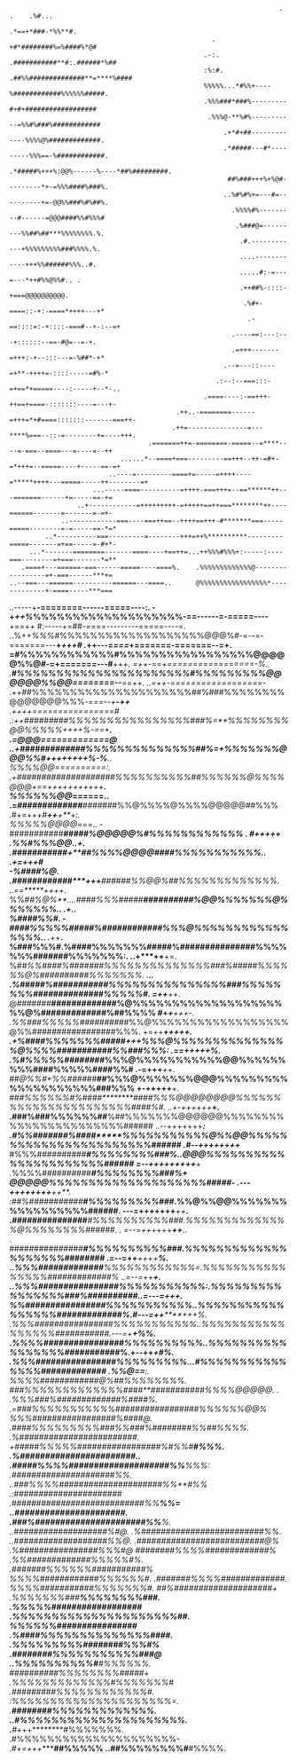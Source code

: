                                                                         . .    .%#...               
                                                                      .*==+*###-*%%**#.             
                                                       .           +#*########%=%####%*@#           
                                                     .-:.       .###########**#:.######*%##         
                                                     :%:#.    .##%%##############**=****%####       
                                                     %%%%%...*#%%+----%############%%%%%%#####.     
                                                     .%%%###*###%---------#+#+##################    
                                                      .%%%@-**%#%-----------=%%#%###%############   
                                                          .+*#+##-------------%%%%@%#############.  
                                                          .*#####---#*---------%%%==-%############. 
                                                          .*#####%+++%:@@%------%----*##%#########. 
                                                           ##%###+++%+%@#---------*+-=%%%####%###%. 
                                                          ..%#%#%+=---#=----------+=-@@%%###%#%##%. 
                                                            .%%%%#%---------#------=@@@####%%#%%%#  
                                                             .%###@=---------%%##%##***%%%%%%%%.%.  
                                                              .#.------------+%%%%%%%%%###%%%%.%.   
                                                              ....------------+++%%######%%%..#.    
                                                              .....#:-=---=---*++#%%@%%#.. .        
                                                              .++##%-::::-+===@@@@@@@@@@.           
                                                               .%#+-====::-+:-====*++++---+*        
                                                                .-==::::=:-+::::-===#--+-:--=+      
                                                            .----==:---:---+::::::--==-#@=--=-+.    
                                                            .=+++-------=+++:-+--:::---=-%##*-+*    
                                                          .--=---::----=+**-++++=-::::-----=#%-*    
                                                        .:--:--===:::-=+==*+=====----:-----+--*-..  
                                                     .====----:-==+++-++==+====-:::::::----=---+-   
                                              .++..-========------=+++=*+#====:::::::-------===++-  
                                             .++=---------------=---****%===--::-=--------+=----+++.
                                       .=======++=-========-=====--=****----=-===--====---=----=--++
                                ......*--====+===---------==+++--++-=#+-=*+++=--=====----+-----==-=+
                             ..----=---------====+=-----=++++----=*****++++---=====-----++--------=+
                         ...-----====----------=++++-===+++=--==******++---=======------+=-----==-+=
                     ..+------------=+++++++++-=+++++==++===********++----======-------=-------=-=+-
                 ..------------===----===++==--++++==+++-#*******===-----=====--------=-=-----==-*=*
             ..*----------===---------=--------+++=++%**********---------=====-------=+==-----=-#+*-
         ...*-------========-------====----+==++=...++%%%#%%%+:-----:----===--------=+===-------*=**
       .====+---======-===------=====----====%.    .%%%%%%%%%%%%%@-----------------=+-===------***+=
    ..--===---======----------======---====..      @%%%%%%%%%%%%%%%%%*-------------+-====-----***===
  ..----*-*+**-========------=====----:.       -+*++%*%%%%%%%%%%%%%%%%%%%-==------=-=====----**+==++
  #:-----+=##-====---------=====----=.   ..%++*%%%#*%%%%%%%%%%%%%%%%%%%@@@%#-=--=-=======---**+*+++#
  .*++---=*===*+=======-=======--=+.  =#%%%%%%%%%%%%#%%%%%%%%%%%%%%%%%@@@@@%%@#-=+=======---#**+++*.
    =++*-==*+=================-%.. .**#%%%%%%%%%%%%%%%%%%%%%%#%%%%%%%%%@@@@@@%%@@========--***==+*+.
    ..=++-==================-*   .++##%%%%%%%%%%%%%%%%%%%%%##%###%%%%%%%%@@@@@@@%%%*-===--+**-++**  
      .++++================#  .:++#########%%%%%%%%%%%%%%%%###%=**%%%%%%%%@@%%%%%++++%-==+*******.  
       .=@@@=============@  ..+*#############%%%%%%%%%%%%%%##%=+**%%%%%%%@@@%%#++++++++%-%******..  
       %%%%@@==========:.  .+####################%%%%%%%%%%##%%%%%%@%%%%@@@+==+++++++++++******.    
      %%%%%%@@*======.. .=#############****#######%%@%%%%@%%%%@@@@@##%%% .#+=+++#****++***+**+:.    
      %%%%%@@@@*===..  -###########**********#####%@@@@@%#%%%%%%%%%%%% .         #+*****+++**+      
     .%%#%%%@@..+.   .###########******+*****##%%%%@@@@####%%%%%%%%%%%..        .+=***+++****#      
     -%####%@**.   .############*****+++****######%%@@%##%%%%%%%%%%%%%.        ..==*****++++*.      
     %%#*#%@%**....####%%%#####**********##########%@@*%%%%%%%@%%%%%%%..       .*+**********..      
     %####%%#**. -####%%%%%#####*****%############%%%@%%%%%%%%%%%%%%%%..       .******++****.       
     %###%%%**#.%####%%%%%%%#####%###############%%%%%%%#######%%%%%%%:.     ..+*****++****+=.      
     %#*#%%####%#######%%%%%%%%%%%%%%###%#####%%%%%%@%##########%%%%%%%.      .*************..      
    .%#####***%###########%%%%%%%%%%%%%%%###%%%%%%%%##############%%%%%#.     =++*********++.       
    @#######**#############%@%%%%%%%%%%%%%%%%%%%%%@%#############%##%%%%      #+*+******+++-.       
    .%%##*#%%%%%*########*##%%@%%%%%%%%%%%%%%%%%%@%%#################%%%.     +=++******+++++.      
    .+%####*%%%%%%%#####*+++*%%%@%%%%%%%%%%%%%%%@%%%%###########%%###%%%:    .==++*******+++%.      
     .%#%%%*%%########*********%%%@%%%%%%%%%%%@@%%%%%%%%%####%%%%%####%%#    .-=+++*******++*.      
      ##*@%%#+%%######*********##%%%@%%%%%%%@@@%%%%%%%%%%%%%%%%%%%%###%%%    +-+++++********+.      
      ###*%%%%%%#%####********####%%%@@@@@@@@%%%%%%%%%%%%%%%%%%%%%%####%#. ..+-++++++*******+.      
      .###%###%%%%%%##******%##%%%%%%%@@@@@@%%%%%%%%%%%%%%%%%%%%%%%######  ..--+++++++*******:      
       .#%%#######%####*****%%%%%%%%%%%@%%@@%%%%%%%%%%%%%%%%%%%%%%%######  .#--++++++++*******      
        #%%%##########*****#%%%%%%%%###%..@@@%%%%%%%%%%%%%%%%%%%%%%######   =--+++++++++*****+      
        .%%%%##########****#%%%%%%%%###%+ @@@@@%%%%%%%%%%%%%%%%%%%%#####-  .---++++++++***++**.     
        :##%###########****#%%%%%%%%%###*.%%@%%@@%%%%%%%%%%%%%%%%%######.  ---=+++++++***++***.     
        .###############***#%%%%%%%%%%###.%%%%%%%%%%%%%%@%%%%%%%%######. . =--=++*++++***++***..    
       . ###############***#%%%%%%%%%%###.%%%%%%%%%%%%%%%%%%%%#*#######   .=--=++***++**++****%.    
       ..%%%#############***%%%%%%%%%%%%=.%%%%%%%%%%%%%%%%#############% ..=--=++*************+.    
       ..%%%###############*#%%%%%%%%%%%:.%%%%%%%%%%%%%%%%###%##########..=---=++*************+.    
         *%%###############*#%%%%%%%%%%%..%%%%%%%%%%%%%%%%%#############%.#---=++*******+++*%**.    
         .%%%################%%%%%%%%%%%..%%%%%%%%%%%%%%%%%#***##########.*---=+*******+***%%**.    
         .%%%%################%%%%%%%%%%..%%%%%%%%%%%%%%%%%#***##########%.+--++**********+*#*%.    
          .%%%################%%%%%%%%%...#%%%%%%%%%%%%%%%###***########## .%%@==*************:.    
           %%%%############@%##%%%%%%%%.  ###%%%%%%%%%%%%%####**###########%%%%@@@@@.  .            
           .%%%###%#############%####%.  .=###%%%%%%%%%%%#################%*%%%%%@@%                
            %%%#################%####@.   .####%%%%%%%%%###%%###%########%%##*%%%%.                 
           .%########################.     +#####%%%%%#################%#%%#**#%%%.                 
           .%#######################..     .#####%%%%####################%%***%%%:                  
           .##############*#######%%.      ..###%%%%#####################%%**#%%*                   
           .:######################*         .###########################%%**%%=                    
           ..######################.          .###%######################%%**%.                     
           ..###################%#@.           .%#########################%*%.                      
           ..###################%%@.            .##########################@%                       
            .%################%%%#@               ########%%%%#############%                        
            .%%#############%%%%%#%.              .#######%%%%%%###########%                        
            %%%%############%%%%%%#.               .#######%%%%#############.                       
            %%%%###########%%%%%%%#.                 ##%####################+                       
           .%%%%%%%###**%%%%%%%%###.                 .%%%%%##################                       
           .%%%%%%%%%%%%%%%%%%%%%##.                   %%%%%%################                       
           .%####%%%%%%%%%%%%%%####.                   .%%%%%%%%%########%%%#%                      
           .########%%%%%%%%%%%###@                    ..%%%%%%%%%%#***#%%%%%%.                     
           ##########%%%%%%%%#####+                     .%%%%%%%%%%%%%#%%%%%%%#                     
          .*#########%%%%%%%%%%%%#.                      :%%%%%%%%%%%%%%%%%%%%%=.                   
         .**########%%%%%%%%%%%%%.                      ..#%%%%%%%%%%%%%%%%%%%%%.                   
         .**#*+++********#%%%%%%%.                        .#%%%%%%%%%%%%%%%%%%%%%-                  
        .#*+=+++**********##%%%%%                         ..##%%%%%%%%#******#%%%%.                 
